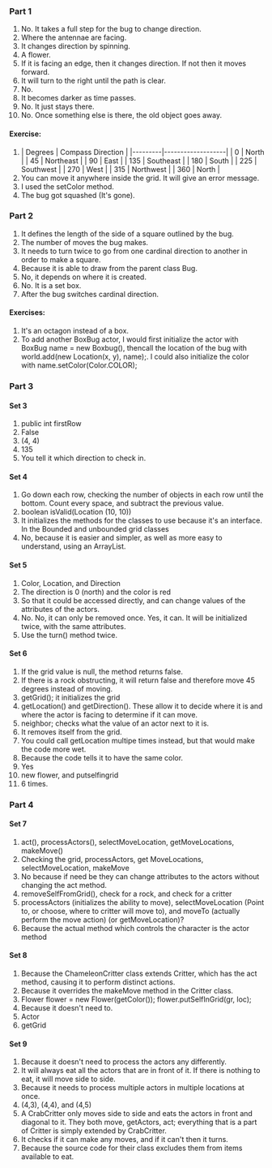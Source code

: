 ### Part 1
1. No. It takes a full step for the bug to change direction.
2. Where the antennae are facing.
3. It changes direction by spinning.
4. A flower.
5. If it is facing an edge, then it changes direction. If not then it moves forward.
6. It will turn to the right until the path is clear.
7. No.
8. It becomes darker as time passes.
9. No. It just stays there.
10. No. Once something else is there, the old object goes away.
#### Exercise:
1. | Degrees | Compass Direction |
|---------|-------------------|
|    0    |       North       |
|    45   |     Northeast     |
|    90   |        East       |
|   135   |     Southeast     |
|   180   |       South       |
|   225   |     Southwest     |
|   270   |        West       |
|   315   |     Northwest     |
|   360   |       North       |
2. You can move it anywhere inside the grid. It will give an error message.
3. I used the setColor method.
4. The bug got squashed (It's gone).

### Part 2
1. It defines the length of the side of a square outlined by the bug.
2. The number of moves the bug makes.
3. It needs to turn twice to go from one cardinal direction to another in order to make a square.
4. Because it is able to draw from the parent class Bug.
5. No, it depends on where it is created.
6. No. It is a set box.
7. After the bug switches cardinal direction.
#### Exercises:
1. It's an octagon instead of a box.
5. To add another BoxBug actor, I would first initialize the actor with BoxBug name = new Boxbug(), thencall the location of the bug with world.add(new Location(x, y), name);. I could also initialize the color with name.setColor(Color.COLOR);

### Part 3
#### Set 3
1. public int firstRow
2. False
3. (4, 4)
4. 135
5. You tell it which direction to check in.
#### Set 4
1. Go down each row, checking the number of objects in each row until the bottom. Count every space, and subtract the previous value.
2. boolean isValid(Location (10, 10))
3. It initializes the methods for the classes to use because it's an interface. In the Bounded and unbounded grid classes
4. No, because it is easier and simpler, as well as more easy to understand, using an ArrayList.
#### Set 5
1. Color, Location, and Direction
2. The direction is 0 (north) and the color is red
3. So that it could be accessed directly, and can change values of the attributes of the actors.
4. No. No, it can only be removed once. Yes, it can. It will be initialized twice, with the same attributes.
5. Use the turn() method twice.
#### Set 6
1. If the grid value is null, the method returns false.
2. If there is a rock obstructing, it will return false and therefore move 45 degrees instead of moving.
3. getGrid(); it initializes the grid
4. getLocation() and getDirection(). These allow it to decide where it is and where the actor is facing to determine if it can move.
5. neighbor; checks what the value of an actor next to it is.
6. It removes itself from the grid.
7. You could call getLocation multipe times instead, but that would make the code more wet.
8. Because the code tells it to have the same color.
9. Yes
10. new flower, and putselfingrid
11. 6 times. 

### Part 4
#### Set 7
1. act(), processActors(), selectMoveLocation, getMoveLocations, makeMove()
2. Checking the grid, processActors, get MoveLocations, selectMoveLocation, makeMove
3. No because if need be they can change attributes to the actors without changing the act method.
4. removeSelfFromGrid(), check for a rock, and check for a critter
5. processActors (initializes the ability to move), selectMoveLocation (Point to, or choose, where to critter will move to), and moveTo (actually perform the move action) (or getMoveLocation)?
6. Because the actual method which controls the character is the actor method

#### Set 8
1. Because the ChameleonCritter class extends Critter, which has the act method, causing it to perform distinct actions.
2. Because it overrides the makeMove method in the Critter class.
3. Flower flower = new Flower(getColor()); flower.putSelfInGrid(gr, loc);
4. Because it doesn't need to.
5. Actor
6. getGrid

#### Set 9
1. Because it doesn't need to process the actors any differently.
2. It will always eat all the actors that are in front of it. If there is nothing to eat, it will move side to side.
3. Because it needs to process multiple actors in multiple locations at once.
4. (4,3), (4,4), and (4,5)
5. A CrabCritter only moves side to side and eats the actors in front and diagonal to it. They both move, getActors, act; everything that is a part of Critter is simply extended by CrabCritter.
6. It checks if it can make any moves, and if it can't then it turns.
7. Because the source code for their class excludes them from items available to eat.
